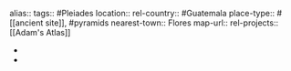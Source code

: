 alias::
tags:: #Pleiades
location::
rel-country:: #Guatemala
place-type:: #[[ancient site]], #pyramids
nearest-town:: Flores
map-url::
rel-projects:: [[Adam's Atlas]]

-
-
